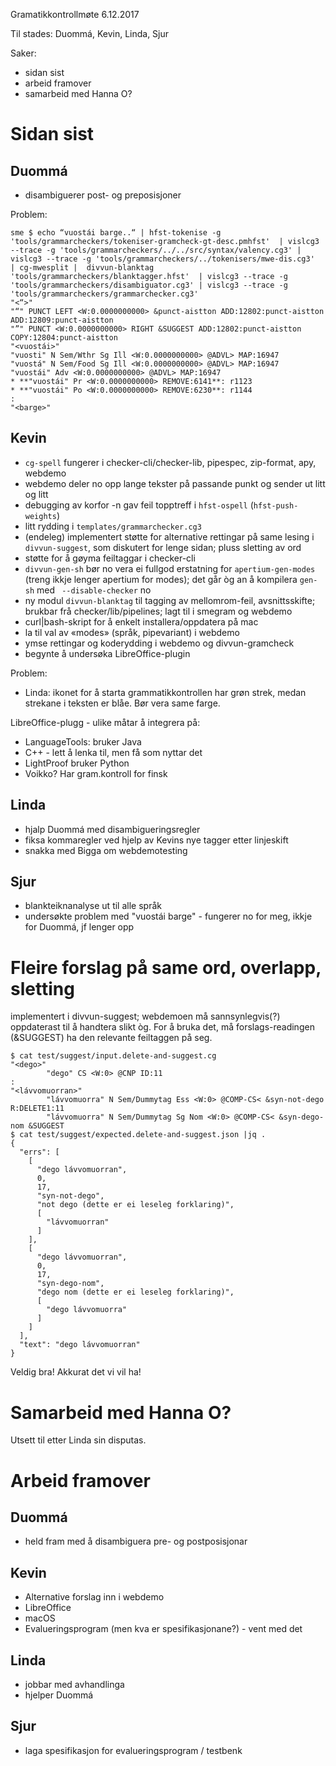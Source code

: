 Gramatikkontrollmøte 6.12.2017

Til stades: Duommá, Kevin, Linda, Sjur

Saker:
* sidan sist
* arbeid framover
* samarbeid med Hanna O?

# Sidan sist

##  Duommá
* disambiguerer post- og preposisjoner

Problem:

```
sme $ echo “vuostái barge..“ | hfst-tokenise -g 'tools/grammarcheckers/tokeniser-gramcheck-gt-desc.pmhfst'  | vislcg3 --trace -g 'tools/grammarcheckers/../../src/syntax/valency.cg3' | vislcg3 --trace -g 'tools/grammarcheckers/../tokenisers/mwe-dis.cg3'  | cg-mwesplit |  divvun-blanktag 'tools/grammarcheckers/blanktagger.hfst'  | vislcg3 --trace -g 'tools/grammarcheckers/disambiguator.cg3' | vislcg3 --trace -g 'tools/grammarcheckers/grammarchecker.cg3' 
"<“>"
"“" PUNCT LEFT <W:0.0000000000> &punct-aistton ADD:12802:punct-aistton ADD:12809:punct-aistton
"”" PUNCT <W:0.0000000000> RIGHT &SUGGEST ADD:12802:punct-aistton COPY:12804:punct-aistton
"<vuostái>"
"vuosti" N Sem/Wthr Sg Ill <W:0.0000000000> @ADVL> MAP:16947
"vuostá" N Sem/Food Sg Ill <W:0.0000000000> @ADVL> MAP:16947
"vuostái" Adv <W:0.0000000000> @ADVL> MAP:16947
* **"vuostái" Pr <W:0.0000000000> REMOVE:6141**: r1123
* **"vuostái" Po <W:0.0000000000> REMOVE:6230**: r1144
: 
"<barge>"
```

## Kevin

* `cg-spell` fungerer i checker-cli/checker-lib, pipespec, zip-format, apy,
  webdemo
* webdemo deler no opp lange tekster på passande punkt og sender ut litt og litt
* debugging av korfor -n gav feil topptreff i `hfst-ospell`
  (`hfst-push-weights`)
* litt rydding i `templates/grammarchecker.cg3`
* (endeleg) implementert støtte for alternative rettingar på same lesing i
  `divvun-suggest`, som diskutert for lenge sidan; pluss sletting av ord
* støtte for å gøyma feiltaggar i checker-cli
* `divvun-gen-sh` bør no vera ei fullgod erstatning for `apertium-gen-modes`
  (treng ikkje lenger apertium for modes); det går òg an å kompilera `gen-sh`
  med ` --disable-checker` no
* ny modul `divvun-blanktag` til tagging av mellomrom-feil, avsnittsskifte;
  brukbar frå checker/lib/pipelines; lagt til i smegram og webdemo
* curl|bash-skript for å enkelt installera/oppdatera på mac
* la til val av «modes» (språk, pipevariant) i webdemo
* ymse rettingar og koderydding i webdemo og divvun-gramcheck
* begynte å undersøka LibreOffice-plugin

Problem:
* Linda: ikonet for å starta grammatikkontrollen har grøn strek, medan strekane
i teksten er blåe. Bør vera same farge.

LibreOffice-plugg - ulike måtar å integrera på:
* LanguageTools: bruker Java
* C++ - lett å lenka til, men få som nyttar det
* LightProof bruker Python
* Voikko? Har gram.kontroll for finsk

## Linda

* hjalp Duommá med disambigueringsregler
* fiksa kommaregler ved hjelp av Kevins nye tagger etter linjeskift
* snakka med Bigga om webdemotesting

## Sjur

* blankteiknanalyse ut til alle språk
* undersøkte problem med "vuostái barge" - fungerer no for meg, ikkje for
  Duommá, jf lenger opp

#  Fleire forslag på same ord, overlapp, sletting

implementert i divvun-suggest; webdemoen må sannsynlegvis(?) oppdaterast til å
handtera slikt òg. For å bruka det, må forslags-readingen (&SUGGEST) ha den
relevante feiltaggen på seg.

```
$ cat test/suggest/input.delete-and-suggest.cg 
"<dego>"
        "dego" CS <W:0> @CNP ID:11
: 
"<lávvomuorran>"
        "lávvomuorra" N Sem/Dummytag Ess <W:0> @COMP-CS< &syn-not-dego R:DELETE1:11
        "lávvomuorra" N Sem/Dummytag Sg Nom <W:0> @COMP-CS< &syn-dego-nom &SUGGEST
$ cat test/suggest/expected.delete-and-suggest.json |jq .
{
  "errs": [
    [
      "dego lávvomuorran",
      0,
      17,
      "syn-not-dego",
      "not dego (dette er ei leseleg forklaring)",
      [
        "lávvomuorran"
      ]
    ],
    [
      "dego lávvomuorran",
      0,
      17,
      "syn-dego-nom",
      "dego nom (dette er ei leseleg forklaring)",
      [
        "dego lávvomuorra"
      ]
    ]
  ],
  "text": "dego lávvomuorran"
}
```

Veldig bra! Akkurat det vi vil ha!

# Samarbeid med Hanna O?

Utsett til etter Linda sin disputas.

# Arbeid framover

## Duommá

* held fram med å disambiguera pre- og postposisjonar

## Kevin

* Alternative forslag inn i webdemo
* LibreOffice
* macOS
* Evalueringsprogram (men kva er spesifikasjonane?) - vent med det

## Linda

* jobbar med avhandlinga
* hjelper Duommá

## Sjur

* laga spesifikasjon for evalueringsprogram / testbenk
